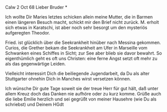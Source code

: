  Calw 2 Oct 68
Lieber Bruder <Ostertag>*

Ich wollte Dir Maries letztes schicken allein meine Mutter, die in Barmen einen längeren Besuch macht, schickt mir den Brief nicht zurück. M. erholt sich etwas in Karatschi, ist aber noch sehr besorgt um den mysteriös aufgeregten Theodor.

Fried. ist glücklich über die Seekrankheit hinüber nach Messina gekommen. Curios, die Grether bekam die Seekrankheit am Ufer in Marseille vom Schwanken eines Schiffes in Sicht; zur See aber blieb sie davor bewahrt. So eigenthümlich geht es oft uns Christen: eine ferne Angst setzt oft mehr zu als das gegenwärtige Leiden.

Vielleicht interessirt Dich die beiliegende Jugendarbeit, da Du als alter Stuttgarter ohnehin Dich in Manches wirst versetzen können.

Ich wünsche Dir gute Tage soweit sie der treue Herr für gut hält, daß unter allem Kreuz doch das Danken nie aufhöre oder zu kurz komme. Grüße auch die liebe Emilie herzlich und sei gegrüßt von meiner Hausehre (wie Du als schriebst)
 und Deinem
 HGdt
